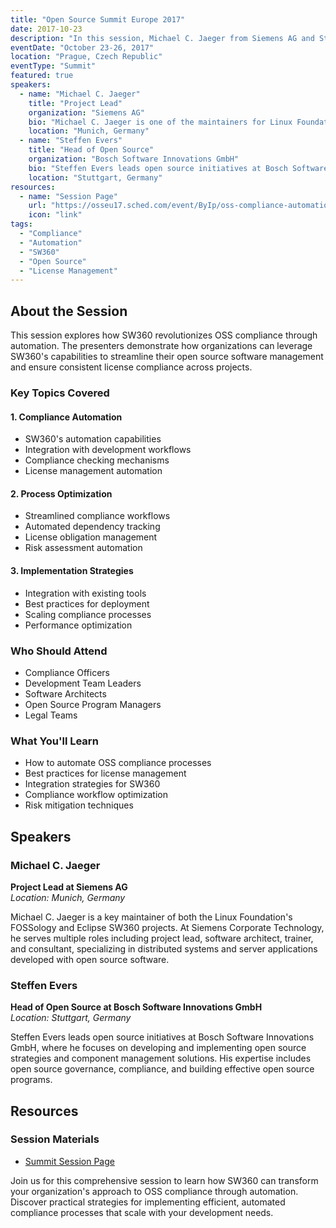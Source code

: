 ```yaml
---
title: "Open Source Summit Europe 2017"
date: 2017-10-23
description: "In this session, Michael C. Jaeger from Siemens AG and Steffen Evers from Bosch Software Innovations GmbH discuss how SW360 automates OSS compliance processes. They explore how automation simplifies the management of open-source software and license compliance, ensuring efficiency and compliance across the development lifecycle."
eventDate: "October 23-26, 2017"
location: "Prague, Czech Republic"
eventType: "Summit"
featured: true
speakers:
  - name: "Michael C. Jaeger"
    title: "Project Lead"
    organization: "Siemens AG"
    bio: "Michael C. Jaeger is one of the maintainers for Linux Foundation's FOSSology and Eclipse SW360 projects, both available on Github and both in the area of OSS handling w.r.t. license compliance and component management. At Siemens Corporate Technology in Munich, Germany, Michael works in several roles as project lead, software architect, trainer and consultant for distributed systems, server applications and their development with open source software."
    location: "Munich, Germany"
  - name: "Steffen Evers"
    title: "Head of Open Source"
    organization: "Bosch Software Innovations GmbH"
    bio: "Steffen Evers leads open source initiatives at Bosch Software Innovations GmbH, focusing on open source strategy and component management solutions. His expertise includes implementing effective open source governance and compliance programs."
    location: "Stuttgart, Germany"
resources:
  - name: "Session Page"
    url: "https://osseu17.sched.com/event/ByIp/oss-compliance-automation-with-sw360-michael-jaeger-siemens-ag"
    icon: "link"
tags:
  - "Compliance"
  - "Automation"
  - "SW360"
  - "Open Source"
  - "License Management"
---
```


## About the Session

This session explores how SW360 revolutionizes OSS compliance through automation. The presenters demonstrate how organizations can leverage SW360's capabilities to streamline their open source software management and ensure consistent license compliance across projects.

### Key Topics Covered

#### 1. Compliance Automation
- SW360's automation capabilities
- Integration with development workflows
- Compliance checking mechanisms
- License management automation

#### 2. Process Optimization
- Streamlined compliance workflows
- Automated dependency tracking
- License obligation management
- Risk assessment automation

#### 3. Implementation Strategies
- Integration with existing tools
- Best practices for deployment
- Scaling compliance processes
- Performance optimization

### Who Should Attend
- Compliance Officers
- Development Team Leaders
- Software Architects
- Open Source Program Managers
- Legal Teams

### What You'll Learn
- How to automate OSS compliance processes
- Best practices for license management
- Integration strategies for SW360
- Compliance workflow optimization
- Risk mitigation techniques

## Speakers

### Michael C. Jaeger
**Project Lead at Siemens AG**  
*Location: Munich, Germany*

Michael C. Jaeger is a key maintainer of both the Linux Foundation's FOSSology and Eclipse SW360 projects. At Siemens Corporate Technology, he serves multiple roles including project lead, software architect, trainer, and consultant, specializing in distributed systems and server applications developed with open source software.

### Steffen Evers
**Head of Open Source at Bosch Software Innovations GmbH**  
*Location: Stuttgart, Germany*

Steffen Evers leads open source initiatives at Bosch Software Innovations GmbH, where he focuses on developing and implementing open source strategies and component management solutions. His expertise includes open source governance, compliance, and building effective open source programs.

## Resources

### Session Materials
- [Summit Session Page](https://osseu17.sched.com/event/ByIp/oss-compliance-automation-with-sw360-michael-jaeger-siemens-ag)

Join us for this comprehensive session to learn how SW360 can transform your organization's approach to OSS compliance through automation. Discover practical strategies for implementing efficient, automated compliance processes that scale with your development needs.
